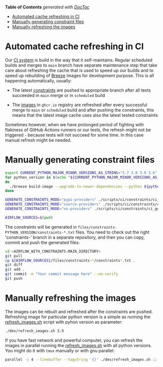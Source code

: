 <!--
 Licensed to the Apache Software Foundation (ASF) under one
 or more contributor license agreements.  See the NOTICE file
 distributed with this work for additional information
 regarding copyright ownership.  The ASF licenses this file
 to you under the Apache License, Version 2.0 (the
 "License"); you may not use this file except in compliance
 with the License.  You may obtain a copy of the License at

   http://www.apache.org/licenses/LICENSE-2.0

 Unless required by applicable law or agreed to in writing,
 software distributed under the License is distributed on an
 "AS IS" BASIS, WITHOUT WARRANTIES OR CONDITIONS OF ANY
 KIND, either express or implied.  See the License for the
 specific language governing permissions and limitations
 under the License.
-->

<!-- START doctoc generated TOC please keep comment here to allow auto update -->
<!-- DON'T EDIT THIS SECTION, INSTEAD RE-RUN doctoc TO UPDATE -->
**Table of Contents**  *generated with [DocToc](https://github.com/thlorenz/doctoc)*

- [Automated cache refreshing in CI](#automated-cache-refreshing-in-ci)
- [Manually generating constraint files](#manually-generating-constraint-files)
- [Manually refreshing the images](#manually-refreshing-the-images)

<!-- END doctoc generated TOC please keep comment here to allow auto update -->

# Automated cache refreshing in CI

Our [CI system](../CI.rst) is build in the way that it self-maintains. Regular scheduled builds and
merges to `main` branch have separate maintenance step that take care about refreshing the cache that is
used to speed up our builds and to speed up rebuilding of [Breeze](../BREEZE.rst) images for development
purpose. This is all happening automatically, usually:

* The latest [constraints](../COMMITTERS.rst#pinned-constraint-files) are pushed to appropriate branch
  after all tests succeeded in `main` merge or in `scheduled` build

* The [images](../IMAGES.rst) in `ghcr.io` registry are refreshed after every successful merge to `main`
  or `scheduled` build and after pushing the constraints, this means that the latest image cache uses
  also the latest tested constraints

Sometimes however, when we have prolonged period of fighting with flakiness of GitHub Actions runners or our
tests, the refresh might not be triggered - because tests will not succeed for some time. In this case
manual refresh might be needed.

# Manually generating constraint files

```bash
export CURRENT_PYTHON_MAJOR_MINOR_VERSIONS_AS_STRING="3.7 3.8 3.9 3.6"
for python_version in $(echo "${CURRENT_PYTHON_MAJOR_MINOR_VERSIONS_AS_STRING}")
do
  ./breeze build-image --upgrade-to-newer-dependencies --python ${python_version} --build-cache-local
done

GENERATE_CONSTRAINTS_MODE="pypi-providers" ./scripts/ci/constraints/ci_generate_all_constraints.sh
GENERATE_CONSTRAINTS_MODE="source-providers" ./scripts/ci/constraints/ci_generate_all_constraints.sh
GENERATE_CONSTRAINTS_MODE="no-providers" ./scripts/ci/constraints/ci_generate_all_constraints.sh

AIRFLOW_SOURCES=$(pwd)
```

The constraints will be generated in `files/constraints-PYTHON_VERSION/constraints-*.txt` files. You need to
check out the right 'constraints-' branch in a separate repository, and then you can copy, commit and push the
generated files:

```bash
cd <AIRFLOW_WITH_CONSTRAINTS-MAIN_DIRECTORY>
git pull
cp ${AIRFLOW_SOURCES}/files/constraints-*/constraints*.txt .
git diff
git add .
git commit -m "Your commit message here" --no-verify
git push
```

# Manually refreshing the images

The images can be rebuilt and refreshed after the constraints are pushed. Refreshing image for particular
python version is a simple as running the [refresh_images.sh](refresh_images.sh) script with pyhon version
as parameter:

```bash
./dev/refresh_images.sh 3.9
```

If you have fast network and powerful computer, you can refresh the images in parallel running the
[refresh_images.sh](refresh_images.sh) with all python versions. You might do it with `tmux` manually
or with gnu parallel:

```bash
parallel -j 4 --linebuffer --tagstring '{}' ./dev/refresh_images.sh ::: 3.7 3.8 3.9 3.6
```

